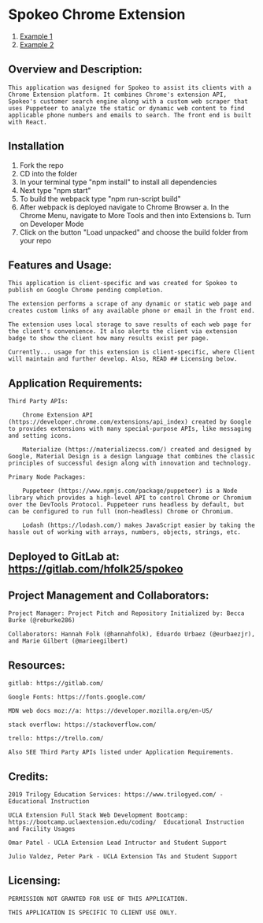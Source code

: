 # Spokeo Chrome Extension

1. [Example 1](docs/SpokeoExample1.jpg)
2. [Example 2](docs/SpokeoExample2.jpg)

## Overview and Description:
    This application was designed for Spokeo to assist its clients with a Chrome Extension platform. It combines Chrome's extension API, Spokeo's customer search engine along with a custom web scraper that uses Puppeteer to analyze the static or dynamic web content to find applicable phone numbers and emails to search. The front end is built with React.

## Installation

1. Fork the repo 
2. CD into the folder
3. In your terminal type "npm install" to install all dependencies
4. Next type "npm start"
5. To build the webpack type "npm run-script build"
6. After webpack is deployed navigate to Chrome Browser
    a. In the Chrome Menu, navigate to More Tools and then into Extensions
    b. Turn on Developer Mode
7. Click on the button "Load unpacked" and choose the build folder from your repo

    
## Features and Usage:

    This application is client-specific and was created for Spokeo to publish on Google Chrome pending completion. 

    The extension performs a scrape of any dynamic or static web page and creates custom links of any available phone or email in the front end. 

    The extension uses local storage to save results of each web page for the client's convenience. It also alerts the client via extension badge to show the client how many results exist per page.

    Currently... usage for this extension is client-specific, where Client will maintain and further develop. Also, READ ## Licensing below.

## Application Requirements:

    Third Party APIs:

        Chrome Extension API (https://developer.chrome.com/extensions/api_index) created by Google to provides extensions with many special-purpose APIs, like messaging and setting icons.

        Materialize (https://materializecss.com/) created and designed by Google, Material Design is a design language that combines the classic principles of successful design along with innovation and technology.
    
    Primary Node Packages: 

        Puppeteer (https://www.npmjs.com/package/puppeteer) is a Node library which provides a high-level API to control Chrome or Chromium over the DevTools Protocol. Puppeteer runs headless by default, but can be configured to run full (non-headless) Chrome or Chromium.

        Lodash (https://lodash.com/) makes JavaScript easier by taking the hassle out of working with arrays, numbers, objects, strings, etc.


## Deployed to GitLab at: https://gitlab.com/hfolk25/spokeo


## Project Management and Collaborators:

    Project Manager: Project Pitch and Repository Initialized by: Becca Burke (@reburke286)

    Collaborators: Hannah Folk (@hannahfolk), Eduardo Urbaez (@eurbaezjr), and Marie Gilbert (@marieegilbert)

## Resources:

    gitlab: https://gitlab.com/
    
    Google Fonts: https://fonts.google.com/

    MDN web docs moz://a: https://developer.mozilla.org/en-US/

    stack overflow: https://stackoverflow.com/

    trello: https://trello.com/
    
    Also SEE Third Party APIs listed under Application Requirements.


## Credits:

    2019 Trilogy Education Services: https://www.trilogyed.com/ - Educational Instruction

    UCLA Extension Full Stack Web Development Bootcamp: https://bootcamp.uclaextension.edu/coding/  Educational Instruction       and Facility Usages

    Omar Patel - UCLA Extension Lead Intructor and Student Support

    Julio Valdez, Peter Park - UCLA Extension TAs and Student Support
  
## Licensing: 

    PERMISSION NOT GRANTED FOR USE OF THIS APPLICATION. 

    THIS APPLICATION IS SPECIFIC TO CLIENT USE ONLY.








